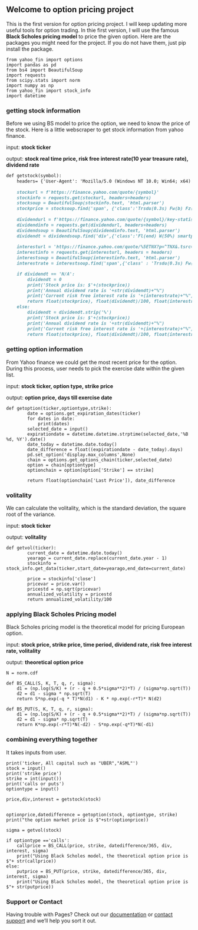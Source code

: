 ## Welcome to option pricing project
This is the first version for option pricing project. I will keep updating more useful tools for option trading. In thie first version, I will use the famous **Black Scholes pricing model** to price the given option. 
Here are the packages you might need for the project. If you do not have them, just pip install the package.
```
from yahoo_fin import options
import pandas as pd
from bs4 import BeautifulSoup
import requests
from scipy.stats import norm
import numpy as np
from yahoo_fin import stock_info
import datetime

```

### getting stock information

Before we using BS model to price the option, we need to know the price of the stock. Here is a little webscraper to get stock information from yahoo finance. 


input: **stock ticker** 


output: **stock real time price, risk free interest rate(10 year treasure rate), dividend rate**



```markdown
def getstock(symbol):
    headers= {'User-Agent': 'Mozilla/5.0 (Windows NT 10.0; Win64; x64) AppleWebKit/537.36 (KHTML, like Gecko) Chrome/94.0.4606.71 Safari/537.36 Edg/94.0.992.38'}
    
    stockurl = f'https://finance.yahoo.com/quote/{symbol}'
    stockinfo = requests.get(stockurl, headers=headers)
    stocksoup = BeautifulSoup(stockinfo.text, 'html.parser')
    stockprice = stocksoup.find('span', {'class':'Trsdu(0.3s) Fw(b) Fz(36px) Mb(-4px) D(ib)'}).text
    
    dividendurl = f'https://finance.yahoo.com/quote/{symbol}/key-statistics?p={symbol}'
    dividendinfo = requests.get(dividendurl, headers=headers)
    dividendsoup = BeautifulSoup(dividendinfo.text, 'html.parser')
    dividendt = dividendsoup.find('div',{'class':'Fl(end) W(50%) smartphone_W(100%)'}).find('div',{'class':'Pstart(20px) smartphone_Pstart(0px)'}).find_all('td')[41].text
    
    interesturl = 'https://finance.yahoo.com/quote/%5ETNX?p=^TNX&.tsrc=fin-srch'
    interestinfo = requests.get(interesturl, headers = headers)
    interestsoup = BeautifulSoup(interestinfo.text, 'html.parser')
    interestrate = interestsoup.find('span',{'class' : 'Trsdu(0.3s) Fw(b) Fz(36px) Mb(-4px) D(ib)'}).text

    if dividendt == 'N/A':
        dividendt = 0
        print('Stock price is: $'+(stockprice))
        print('Annual dividend rate is '+str(dividendt)+"%")
        print('Current risk free interest rate is '+(interestrate)+"%")
        return float(stockprice), float(dividendt)/100, float(interestrate)/100
    else:
        dividendt = dividendt.strip('%')
        print('Stock price is: $'+(stockprice))
        print('Annual dividend rate is '+str(dividendt)+"%")
        print('Current risk free interest rate is '+(interestrate)+"%")
        return float(stockprice), float(dividendt)/100, float(interestrate)/100
```
### getting option information
From Yahoo finance we could get the most recent price for the option. During this process, user needs to pick the exercise date within the given list.

input: **stock ticker, option type, strike price** 


output: **option price, days till exercise date**


```
def getoption(ticker,optiontype,strike):
        date = options.get_expiration_dates(ticker)
        for dates in date:
            print(dates)
        selected_date = input()
        expirationdate = datetime.datetime.strptime(selected_date,'%B %d, %Y').date()
        date_today = datetime.date.today()
        date_difference = float((expirationdate - date_today).days)
        pd.set_option('display.max_columns',None)
        chain = options.get_options_chain(ticker,selected_date)
        option = chain[optiontype]
        optionchain = option[option['Strike'] == strike]
        
        return float(optionchain['Last Price']), date_difference
```
### volitality
We can calculate the volitality, which is the standard deviation, the square root of the variance.

input: **stock ticker** 


output: **volitality**


```
def getvol(ticker):
        current_date = datetime.date.today()
        yearago = current_date.replace(current_date.year - 1)
        stockinfo = stock_info.get_data(ticker,start_date=yearago,end_date=current_date)
        
        price = stockinfo['close']
        pricevar = price.var()
        pricestd = np.sqrt(pricevar)
        annualized_volatility = pricestd
        return annualized_volatility/100
```
### applying Black Scholes Pricing model

Black Scholes pricing model is the theoretical model for pricing European option. 


input: **stock price, strike price, time period, dividend rate, risk free interest rate, volitality** 


output: **theoretical option price**


```
N = norm.cdf

def BS_CALL(S, K, T, q, r, sigma):
    d1 = (np.log(S/K) + (r - q + 0.5*sigma**2)*T) / (sigma*np.sqrt(T))
    d2 = d1 - sigma * np.sqrt(T)
    return S*np.exp(-q * T)*N(d1) - K * np.exp(-r*T)* N(d2)

def BS_PUT(S, K, T, q, r, sigma):
    d1 = (np.log(S/K) + (r - q + 0.5*sigma**2)*T) / (sigma*np.sqrt(T))
    d2 = d1 - sigma* np.sqrt(T)
    return K*np.exp(-r*T)*N(-d2) - S*np.exp(-q*T)*N(-d1)
```
### combining everything together
It takes inputs from user.
```
print('ticker, All capital such as "UBER","ASML"')
stock = input() 
print('strike price')
strike = int(input())
print('calls or puts')
optiontype = input() 

price,div,interest = getstock(stock)


optionprice,datedifference = getoption(stock, optiontype, strike)
print("the option market price is $"+str(optionprice))

sigma = getvol(stock)

if optiontype =='calls':
    callprice = BS_CALL(price, strike, datedifference/365, div, interest, sigma)
    print("Using Black Scholes model, the theoretical option price is $"+ str(callprice))
else:
    putprice = BS_PUT(price, strike, datedifference/365, div, interest, sigma)
    print("Using Black Scholes model, the theoretical option price is $"+ str(putprice))

```

### Support or Contact

Having trouble with Pages? Check out our [documentation](https://docs.github.com/categories/github-pages-basics/) or [contact support](https://support.github.com/contact) and we’ll help you sort it out.
